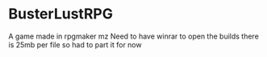 # BusterLustRPG
A game made in rpgmaker mz
Need to have winrar to open the builds there is 25mb per file so had to  part it for now
